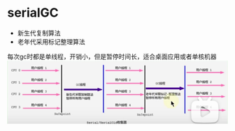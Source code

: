 # serialGC
- 新生代复制算法
- 老年代采用标记整理算法

每次gc时都是单线程，开销小，但是暂停时间长，适合桌面应用或者单核机器
![img.png](../images/jvm-49-01.png)